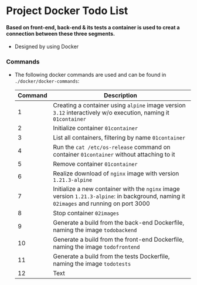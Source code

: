 # Project Docker Todo List

#### Based on front-end, back-end & its tests a container is used to creat a connection between these three segments.

* Designed by using Docker

### Commands
* The following docker commands are used and can be found in `./docker/docker-commands`:

  | Command     | Description |
  | ----------- | ----------- |
  | 1   | Creating a container using `alpine` image version `3.12` interactively w/o execution, naming it `01container` |
  | 2   | Initialize container `01container` |
  | 3   | List all containers, filtering by name `01container` |
  | 4   | Run the `cat /etc/os-release` command on container `01container` without attaching to it |
  | 5   | Remove container `01container` |
  | 6   | Realize download of `nginx` image with version `1.21.3-alpine` |
  | 7   | Initialize a new container with the `nginx` image version `1.21.3-alpine`: in background, naming it `02images` and running on port 3000 |
  | 8   | Stop container `02images` |
  | 9   | Generate a build from the back-end Dockerfile, naming the image `todobackend` |
  | 10  | Generate a build from the front-end Dockerfile, naming the image `todofrontend` |
  | 11  | Generate a build from the tests Dockerfile, naming the image `todotests` |
  | 12  | Text        |
